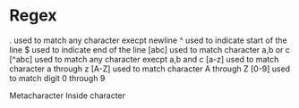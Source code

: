 # Regex

. used to match any character execpt newline
^ used to indicate start of the line
$ used to indicate end of the line
[abc] used to match character a,b or c
[^abc] used to match any character execpt a,b and c
[a-z] used to match character a through z
[A-Z] used to match character A through Z
[0-9] used to match digit 0 through 9

Metacharacter Inside character

